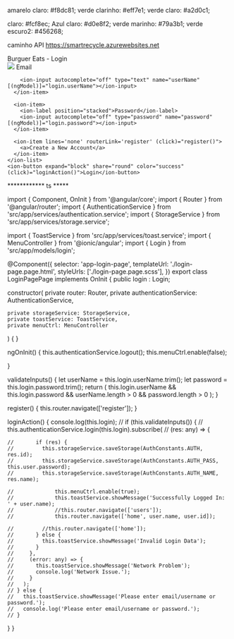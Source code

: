 
amarelo claro: #f8dc81;
verde clarinho: #eff7e1;
verde claro: #a2d0c1;


claro: #fcf8ec;
Azul claro: #d0e8f2;
verde marinho: #79a3b1;
verde escuro2: #456268;




caminho API
https://smartrecycle.azurewebsites.net



<ion-header>
  <ion-toolbar color="mango">
    <ion-title>Burguer Eats - Login</ion-title>
  </ion-toolbar>
</ion-header>

<ion-content padding='true'>
  <form>
    <ion-list>
      <ion-item>
        <img src="assets/icon/burguer1.png" class="image-center" />
      </ion-item>
      <ion-item>
        <ion-label position="stacked">Email</ion-label>
  
        <ion-input autocomplete="off" type="text" name="userName" [(ngModel)]="login.userName"></ion-input>
      </ion-item>

      <ion-item>
        <ion-label position="stacked">Password</ion-label>
        <ion-input autocomplete="off" type="password" name="password" [(ngModel)]="login.password"></ion-input>
      </ion-item>

      <ion-item lines='none' routerLink='register' (click)="register()">
        <a>Create a New Account</a> 
      </ion-item>
    </ion-list>
    <ion-button expand="block" share="round" color="success" (click)="loginAction()">Login</ion-button>
  </form>
</ion-content>





************ ts  *****

import { Component, OnInit } from '@angular/core';
import { Router } from '@angular/router';
import { AuthenticationService } from 'src/app/services/authentication.service';
import { StorageService } from 'src/app/services/storage.service';

import { ToastService } from 'src/app/services/toast.service';
import { MenuController } from '@ionic/angular';
import { Login } from 'src/app/models/login';

@Component({
  selector: 'app-login-page',
  templateUrl: './login-page.page.html',
  styleUrls: ['./login-page.page.scss'],
})
export class LoginPagePage implements OnInit {
  public login : Login; 

  constructor(
    private router: Router,
    private authenticationService: AuthenticationService,

    
    private storageService: StorageService,
    private toastService: ToastService,
    private menuCtrl: MenuController

  ) { }

  ngOnInit() {
    this.authenticationService.logout();
    this.menuCtrl.enable(false);

   
   }

  validateInputs() {
    let userName = this.login.userName.trim();
    let password = this.login.password.trim();
    return (
      this.login.userName &&
      this.login.password &&
      userName.length > 0 &&
      password.length > 0
    );
  }

  register()
  {
    this.router.navigate(['register']);
  }

  loginAction() {
    console.log(this.login);
    // if (this.validateInputs()) {
    //   this.authenticationService.login(this.login).subscribe(
    //     (res: any) => {
          
    //       if (res) {
    //         this.storageService.saveStorage(AuthConstants.AUTH, res.id);  
    //         this.storageService.saveStorage(AuthConstants.AUTH_PASS, this.user.password);
    //         this.storageService.saveStorage(AuthConstants.AUTH_NAME, res.name);
            
    //             this.menuCtrl.enable(true);
    //             this.toastService.showMessage('Successfully Logged In: ' + user.name);
    //             //this.router.navigate(['users']);
    //             this.router.navigate(['home', user.name, user.id]);
              
    //         //this.router.navigate(['home']);
    //       } else {
    //         this.toastService.showMessage('Invalid Login Data');
    //       }
    //     },
    //     (error: any) => {
    //       this.toastService.showMessage('Network Problem');
    //       console.log('Network Issue.');
    //     }
    //   );
    // } else {
    //   this.toastService.showMessage('Please enter email/username or password.');
    //   console.log('Please enter email/username or password.');
    // }
  }
}

